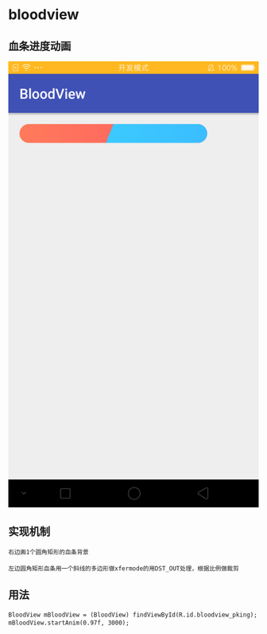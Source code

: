 # bloodview
## 血条进度动画
![](https://github.com/cowge/bloodview/blob/master/bloodview.png)
## 实现机制
```
右边画1个圆角矩形的血条背景

左边圆角矩形血条用一个斜线的多边形做xfermode的用DST_OUT处理，根据比例做裁剪
```
## 用法
```
BloodView mBloodView = (BloodView) findViewById(R.id.bloodview_pking);
mBloodView.startAnim(0.97f, 3000);
```
